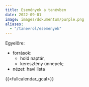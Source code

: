 ```yaml
---
title: Események a tanévben
date: 2022-09-01
image: images/dokumentum/purple.png
aliases:
  - "/tanevrol/esemenyek"
---
```


Egyelőre:

* források:
  * hold naptár,
  * keresztény ünnepek;
* nézet: havi lista

{{<fullcalendar_gcal>}}
